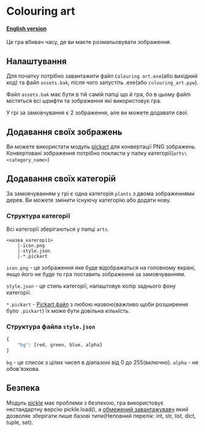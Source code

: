 # Colouring art
#### [English version](README.md)

Це гра вбивач часу, де ви маєте розмальовувати зображення.

## Налаштування
Для початку потрібно завантажити файл `Colouring art.exe`(або вихідний код) та файл `assets.bak`, після чого запустіть .exe(або `colouring_art.pyw`).

Файл `assets.bak` має бути в тій самій папці що й гра, бо в цьому файлі містяться всі шрифти та зображення які використовує гра.

У грі за замовчування є 2 зображення, але ви можете додавати свої.

## Додавання своїх зображень
Ви можете використати модуль [pickart](https://pypi.org/project/Pickart/) для конвертації PNG зображень.
Конвертовані зображення потрібно покласти у папку категорії(`arts\<category_name>`)

## Додавання своїх категорій
За замовчуванням у грі є одна категорія `plants` з двома зображеннями дерев. Ви можете змінити існуючу категорію або додати нову.

### Структура категорії
Всі категорії зберігаються у папці `arts`.

```
<назва_категорії>
    |-icon.png
    |-style.json
    |-*.pickart
```

`icon.png` - це зображення яке буде відображаться на головному екрані, якщо його не буде то гра поставить зображення за замовчуванням.

`style.json` - це стиль категорії, налаштовує колір заднього фону категорії.

`*.pickart` - [Pickart файл](https://pypi.org/project/Pickart/) з любою назвою(важливо щоби розширення було `.pickart`) їх може бути довільна кількість.

### Структура файла `style.json`
```Python
{
    "bg": [red, green, blue, alpha]
}
```
`bg` - це список з цілих чисел в діапазоні від 0 до 255(включно). `alpha` - не обов'язкова.


## Безпека
Модуль [pickle](https://docs.python.org/3.9/library/pickle.html) має проблеми з безпекою, гра використовує нестандартну версію pickle.load(), a [обмежений завантажувавч](https://docs.python.org/3/library/pickle.html#restricting-globals) який дозволяє зберігати лише базові типи(Неповний перелік: int, str, list, dict, tuple, set).
